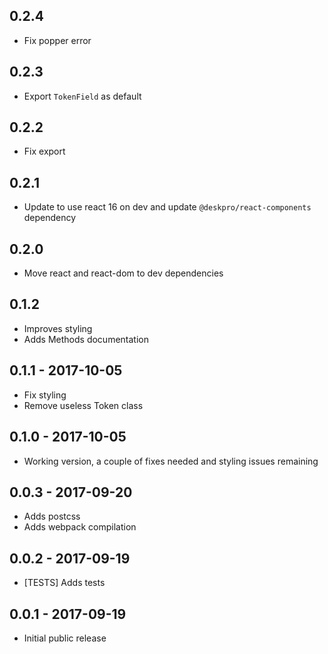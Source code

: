 ## 0.2.4

* Fix popper error

## 0.2.3

* Export `TokenField` as default

## 0.2.2

* Fix export

## 0.2.1

* Update to use react 16 on dev and update `@deskpro/react-components` dependency

## 0.2.0

* Move react and react-dom to dev dependencies

## 0.1.2

* Improves styling
* Adds Methods documentation

## 0.1.1 - 2017-10-05

* Fix styling
* Remove useless Token class

## 0.1.0 - 2017-10-05

* Working version, a couple of fixes needed and styling issues remaining

## 0.0.3 - 2017-09-20

* Adds postcss
* Adds webpack compilation 

## 0.0.2 - 2017-09-19

* [TESTS] Adds tests

## 0.0.1 - 2017-09-19

* Initial public release 